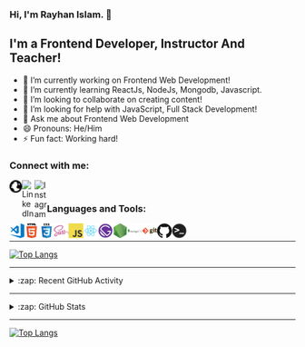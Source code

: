 ### Hi, I'm Rayhan Islam. 👋

## I'm a Frontend Developer, Instructor And Teacher!

- 🔭 I’m currently working on Frontend Web Development!
- 🌱 I’m currently learning ReactJs, NodeJs, Mongodb, Javascript.
- 👯 I’m looking to collaborate on creating content!
- 🤔 I’m looking for help with JavaScript, Full Stack Development!
- 💬 Ask me about Frontend Web Development
- 😄 Pronouns: He/Him
- ⚡ Fun fact: Working hard!

### Connect with me:

[<img align="left" alt="" width="22px" src="https://raw.githubusercontent.com/iconic/open-iconic/master/svg/globe.svg" />][website]
[<img align="left" alt="" width="22px" src="https://cdn.jsdelivr.net/npm/simple-icons@v3/icons/gmail.svg" />][gmail]
[<img align="left" alt="" width="22px" src="https://cdn.jsdelivr.net/npm/simple-icons@v3/icons/facebook.svg" />][facebook]
[<img align="left" alt="LinkedIn" width="22px" src="https://cdn.jsdelivr.net/npm/simple-icons@v3/icons/linkedin.svg" />][linkedin]
[<img align="left" alt="Instagram" width="22px" src="https://cdn.jsdelivr.net/npm/simple-icons@v3/icons/instagram.svg" />][instagram]

<br />

### Languages and Tools:

[<img align="left" alt="Visual Studio Code" width="26px" src="https://raw.githubusercontent.com/github/explore/80688e429a7d4ef2fca1e82350fe8e3517d3494d/topics/visual-studio-code/visual-studio-code.png" />][github]
[<img align="left" alt="HTML5" width="26px" src="https://raw.githubusercontent.com/github/explore/80688e429a7d4ef2fca1e82350fe8e3517d3494d/topics/html/html.png" />][github]
[<img align="left" alt="CSS3" width="26px" src="https://raw.githubusercontent.com/github/explore/80688e429a7d4ef2fca1e82350fe8e3517d3494d/topics/css/css.png" />][github]
[<img align="left" alt="Sass" width="26px" src="https://raw.githubusercontent.com/github/explore/80688e429a7d4ef2fca1e82350fe8e3517d3494d/topics/sass/sass.png" />][github]
[<img align="left" alt="JavaScript" width="26px" src="https://raw.githubusercontent.com/github/explore/80688e429a7d4ef2fca1e82350fe8e3517d3494d/topics/javascript/javascript.png" />][github]
[<img align="left" alt="React" width="26px" src="https://raw.githubusercontent.com/github/explore/80688e429a7d4ef2fca1e82350fe8e3517d3494d/topics/react/react.png" />][github]
[<img align="left" alt="Gatsby" width="26px" src="https://raw.githubusercontent.com/github/explore/e94815998e4e0713912fed477a1f346ec04c3da2/topics/gatsby/gatsby.png" />][github]
[<img align="left" alt="Node.js" width="26px" src="https://raw.githubusercontent.com/github/explore/80688e429a7d4ef2fca1e82350fe8e3517d3494d/topics/nodejs/nodejs.png" />][github]
[<img align="left" alt="MongoDB" width="26px" src="https://raw.githubusercontent.com/github/explore/80688e429a7d4ef2fca1e82350fe8e3517d3494d/topics/mongodb/mongodb.png" />][github]
[<img align="left" alt="Git" width="26px" src="https://raw.githubusercontent.com/github/explore/80688e429a7d4ef2fca1e82350fe8e3517d3494d/topics/git/git.png" />][github]
[<img align="left" alt="GitHub" width="26px" src="https://raw.githubusercontent.com/github/explore/78df643247d429f6cc873026c0622819ad797942/topics/github/github.png" />][github]
[<img align="left" alt="Terminal" width="26px" src="https://raw.githubusercontent.com/github/explore/80688e429a7d4ef2fca1e82350fe8e3517d3494d/topics/terminal/terminal.png" />][github]

<br/>

---
[![Top Langs](https://github-readme-stats.vercel.app/api/top-langs/?username=anuraghazra&langs_count=8)](https://github.com/Rayhan0Islam0Shagor/github-readme-stats)

---

<details>
  <summary>:zap: Recent GitHub Activity</summary>

<!--START_SECTION:activity-->

1. 💪 Opened PR [#1] in [creative-agency](https://github.com/Rayhan0Islam0Shagor/creative-agency-client)
2. 💪 Opened PR [#2] in [volunteer-network](https://github.com/Rayhan0Islam0Shagor/volunteer-network)
3. 💪 Opened PR [#3] in [Ema-John](https://github.com/Rayhan0Islam0Shagor/ema-john-practice)
4. 💪 Opened PR [#4] in [Travel-guru](https://github.com/Rayhan0Islam0Shagor/travel-guru)
5. 💪 Opened PR [#5] in [Social-Buddies](https://github.com/Rayhan0Islam0Shagor/social-buddies)
6. 💪 Opened PR [#6] in [Hurray App](https://github.com/Rayhan0Islam0Shagor/hurray-app)

<!--END_SECTION:activity-->

</details>

---

<details>
  <summary>:zap: GitHub Stats</summary>

<img align="left" alt="Rayhan_Islam's GitHub Stats" src="https://github-readme-stats.codestackr.vercel.app/api?username=Rayhan0Islam0Shagor&show_icons=true&hide_border=true" />

</details>

---

[![Top Langs](https://github-readme-stats.vercel.app/api/top-langs/?username=Rayhan0Islam0Shagor&layout=compact)](https://github.com/Rayhan0Islam0Shagor/github-readme-stats)

[website]: https://rayhan0islam0shagor.github.io/web-portfolio/
[instagram]: https://www.instagram.com/is_rayhan_sh/
[linkedin]: https://www.linkedin.com/in/rayhan-islam-shagor-3236a61b1/
[github]: https://github.com/Rayhan0Islam0Shagor
[facebook]: https://www.facebook.com/Rayhan19980/
[gmail]: raihanislamshagor@gmail.com
